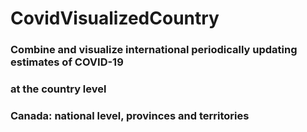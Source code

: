 # CovidVisualizedCountry

### Combine and visualize international periodically updating estimates of COVID-19 
### at the country level
### Canada: national level, provinces and territories

